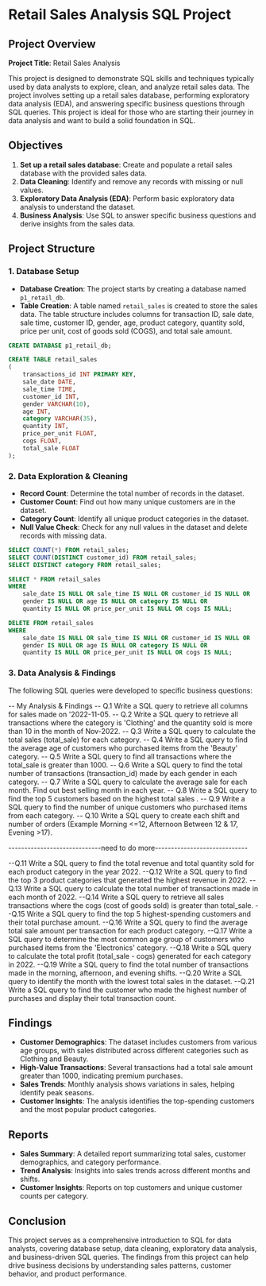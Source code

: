 # Retail Sales Analysis SQL Project

## Project Overview

**Project Title**: Retail Sales Analysis  


This project is designed to demonstrate SQL skills and techniques typically used by data analysts to explore, clean, and analyze retail sales data. The project involves setting up a retail sales database, performing exploratory data analysis (EDA), and answering specific business questions through SQL queries. This project is ideal for those who are starting their journey in data analysis and want to build a solid foundation in SQL.

## Objectives

1. **Set up a retail sales database**: Create and populate a retail sales database with the provided sales data.
2. **Data Cleaning**: Identify and remove any records with missing or null values.
3. **Exploratory Data Analysis (EDA)**: Perform basic exploratory data analysis to understand the dataset.
4. **Business Analysis**: Use SQL to answer specific business questions and derive insights from the sales data.

## Project Structure

### 1. Database Setup

- **Database Creation**: The project starts by creating a database named `p1_retail_db`.
- **Table Creation**: A table named `retail_sales` is created to store the sales data. The table structure includes columns for transaction ID, sale date, sale time, customer ID, gender, age, product category, quantity sold, price per unit, cost of goods sold (COGS), and total sale amount.

```sql
CREATE DATABASE p1_retail_db;

CREATE TABLE retail_sales
(
    transactions_id INT PRIMARY KEY,
    sale_date DATE,	
    sale_time TIME,
    customer_id INT,	
    gender VARCHAR(10),
    age INT,
    category VARCHAR(35),
    quantity INT,
    price_per_unit FLOAT,	
    cogs FLOAT,
    total_sale FLOAT
);
```

### 2. Data Exploration & Cleaning

- **Record Count**: Determine the total number of records in the dataset.
- **Customer Count**: Find out how many unique customers are in the dataset.
- **Category Count**: Identify all unique product categories in the dataset.
- **Null Value Check**: Check for any null values in the dataset and delete records with missing data.

```sql
SELECT COUNT(*) FROM retail_sales;
SELECT COUNT(DISTINCT customer_id) FROM retail_sales;
SELECT DISTINCT category FROM retail_sales;

SELECT * FROM retail_sales
WHERE 
    sale_date IS NULL OR sale_time IS NULL OR customer_id IS NULL OR 
    gender IS NULL OR age IS NULL OR category IS NULL OR 
    quantity IS NULL OR price_per_unit IS NULL OR cogs IS NULL;

DELETE FROM retail_sales
WHERE 
    sale_date IS NULL OR sale_time IS NULL OR customer_id IS NULL OR 
    gender IS NULL OR age IS NULL OR category IS NULL OR 
    quantity IS NULL OR price_per_unit IS NULL OR cogs IS NULL;
```

### 3. Data Analysis & Findings

The following SQL queries were developed to specific business questions:

-- My Analysis & Findings
-- Q.1 Write a SQL query to retrieve all columns for sales made on '2022-11-05.
-- Q.2 Write a SQL query to retrieve all transactions where the category is 'Clothing' and the quantity sold is more than 10 in the month of Nov-2022.
-- Q.3 Write a SQL query to calculate the total sales (total_sale) for each category.
-- Q.4 Write a SQL query to find the average age of customers who purchased items from the 'Beauty' category.
-- Q.5 Write a SQL query to find all transactions where the total_sale is greater than 1000.
-- Q.6 Write a SQL query to find the total number of transactions (transaction_id) made by each gender in each category.
-- Q.7 Write a SQL query to calculate the average sale for each month. Find out best selling month in each year.
-- Q.8 Write a SQL query to find the top 5 customers based on the highest total sales .
-- Q.9 Write a SQL query to find the number of unique customers who purchased items from each category.
-- Q.10 Write a SQL query to create each shift and number of orders (Example Morning <=12, Afternoon Between 12 & 17, Evening >17).

-----------------------------need to do more-----------------------------

--Q.11 Write a SQL query to find the total revenue and total quantity sold for each product category in the year 2022.
--Q.12 Write a SQL query to find the top 3 product categories that generated the highest revenue in 2022.
--Q.13 Write a SQL query to calculate the total number of transactions made in each month of 2022.
--Q.14 Write a SQL query to retrieve all sales transactions where the cogs (cost of goods sold) is greater than total_sale.
--Q.15 Write a SQL query to find the top 5 highest-spending customers and their total purchase amount.
--Q.16 Write a SQL query to find the average total sale amount per transaction for each product category.
--Q.17 Write a SQL query to determine the most common age group of customers who purchased items from the 'Electronics' category.
--Q.18 Write a SQL query to calculate the total profit (total_sale - cogs) generated for each category in 2022.
--Q.19 Write a SQL query to find the total number of transactions made in the morning, afternoon, and evening shifts.
--Q.20 Write a SQL query to identify the month with the lowest total sales in the dataset.
--Q.21 Write a SQL query to find the customer who made the highest number of purchases and display their total transaction count.

## Findings

- **Customer Demographics**: The dataset includes customers from various age groups, with sales distributed across different categories such as Clothing and Beauty.
- **High-Value Transactions**: Several transactions had a total sale amount greater than 1000, indicating premium purchases.
- **Sales Trends**: Monthly analysis shows variations in sales, helping identify peak seasons.
- **Customer Insights**: The analysis identifies the top-spending customers and the most popular product categories.

## Reports

- **Sales Summary**: A detailed report summarizing total sales, customer demographics, and category performance.
- **Trend Analysis**: Insights into sales trends across different months and shifts.
- **Customer Insights**: Reports on top customers and unique customer counts per category.

## Conclusion

This project serves as a comprehensive introduction to SQL for data analysts, covering database setup, data cleaning, exploratory data analysis, and business-driven SQL queries. The findings from this project can help drive business decisions by understanding sales patterns, customer behavior, and product performance.



